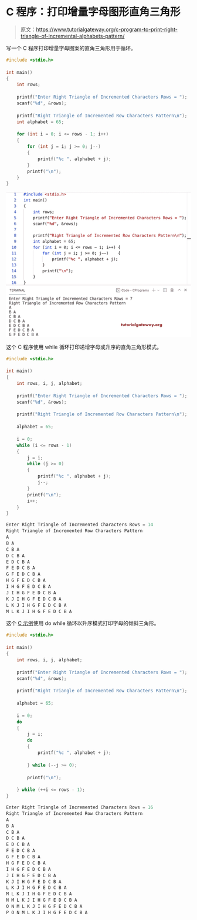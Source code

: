 # C 程序：打印增量字母图形直角三角形

> 原文：<https://www.tutorialgateway.org/c-program-to-print-right-triangle-of-incremental-alphabets-pattern/>

写一个 C 程序打印增量字母图案的直角三角形用于循环。

```c
#include <stdio.h>

int main()
{
	int rows;

	printf("Enter Right Triangle of Incremented Characters Rows = ");
	scanf("%d", &rows);

	printf("Right Triangle of Incremented Row Characters Pattern\n");
	int alphabet = 65;

	for (int i = 0; i <= rows - 1; i++)
	{
		for (int j = i; j >= 0; j--)
		{
			printf("%c ", alphabet + j);
		}
		printf("\n");
	}
}
```

![C Program to Print Right Triangle of Incremental Alphabets Pattern](img/154a8cc2f50f9b3857ed9b47b75669d8.png)

这个 C 程序使用 while 循环打印递增字母或升序的直角三角形模式。

```c
#include <stdio.h>

int main()
{
	int rows, i, j, alphabet;

	printf("Enter Right Triangle of Incremented Characters Rows = ");
	scanf("%d", &rows);

	printf("Right Triangle of Incremented Row Characters Pattern\n");

	alphabet = 65;

	i = 0;
	while (i <= rows - 1)
	{
		j = i;
		while (j >= 0)
		{
			printf("%c ", alphabet + j);
			j--;
		}
		printf("\n");
		i++;
	}
}
```

```c
Enter Right Triangle of Incremented Characters Rows = 14
Right Triangle of Incremented Row Characters Pattern
A 
B A 
C B A 
D C B A 
E D C B A 
F E D C B A 
G F E D C B A 
H G F E D C B A 
I H G F E D C B A 
J I H G F E D C B A 
K J I H G F E D C B A 
L K J I H G F E D C B A 
M L K J I H G F E D C B A 
```

这个 [C 示例](https://www.tutorialgateway.org/c-programming-examples/)使用 do while 循环以升序模式打印字母的倾斜三角形。

```c
#include <stdio.h>

int main()
{
	int rows, i, j, alphabet;

	printf("Enter Right Triangle of Incremented Characters Rows = ");
	scanf("%d", &rows);

	printf("Right Triangle of Incremented Row Characters Pattern\n");

	alphabet = 65;

	i = 0;
	do
	{
		j = i;
		do
		{
			printf("%c ", alphabet + j);

		} while (--j >= 0);

		printf("\n");

	} while (++i <= rows - 1);
}
```

```c
Enter Right Triangle of Incremented Characters Rows = 16
Right Triangle of Incremented Row Characters Pattern
A 
B A 
C B A 
D C B A 
E D C B A 
F E D C B A 
G F E D C B A 
H G F E D C B A 
I H G F E D C B A 
J I H G F E D C B A 
K J I H G F E D C B A 
L K J I H G F E D C B A 
M L K J I H G F E D C B A 
N M L K J I H G F E D C B A 
O N M L K J I H G F E D C B A 
P O N M L K J I H G F E D C B A 
```